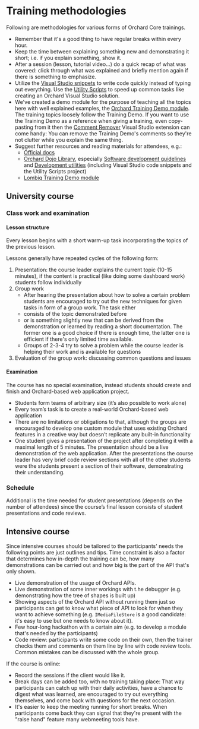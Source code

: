 # Training methodologies

Following are methodologies for various forms of Orchard Core trainings.

- Remember that it's a good thing to have regular breaks within every hour.
- Keep the time between explaining something new and demonstrating it short; i.e. if you explain something, show it.
- After a session (lesson, tutorial video...) do a quick recap of what was covered: click through what was explained and briefly mention again if there is something to emphasize.
- Utilize the [Visual Studio snippets](../../CoreLibrary/Utilities/VisualStudioSnippets/) to write code quickly instead of typing out everything. Use the [Utility Scripts](https://github.com/Lombiq/Utility-Scripts) to speed up common tasks like creating an Orchard Visual Studio solution.
- We've created a demo module for the purpose of teaching all the topics here with well explained examples, the [Orchard Training Demo module](https://github.com/Lombiq/Orchard-Training-Demo-Module). The training topics loosely follow the Training Demo. If you want to use the Training Demo as a reference when giving a training, even copy-pasting from it then the [Comment Remover](https://marketplace.visualstudio.com/items?itemName=MadsKristensen.CommentRemover) Visual Studio extension can come handy: You can remove the Training Demo's comments so they're not clutter while you explain the same thing.
- Suggest further resources and reading materials for attendees, e.g.:
  - [Official docs](https://docs.orchardcore.net/)
  - [Orchard Dojo Library](https://orcharddojo.net/orchard-resources/CoreLibrary/), especially [Software development guidelines](https://orcharddojo.net/orchard-resources/CoreLibrary/DevelopmentGuidelines/) and [Development utilities](https://orcharddojo.net/orchard-resources/CoreLibrary/Utilities/) (including Visual Studio code snippets and the Utility Scripts project)
  - [Lombiq Training Demo module](https://github.com/Lombiq/Orchard-Training-Demo-Module)

## University course

### Class work and examination

#### Lesson structure

Every lesson begins with a short warm-up task incorporating the topics of the previous lesson.

Lessons generally have repeated cycles of the following form:

1. Presentation: the course leader explains the current topic (10-15 minutes), if the content is practical (like doing some dashboard work) students follow individually
2. Group work
   - After hearing the presentation about how to solve a certain problem students are encouraged to try out the new techniques for given tasks in form of a group work. The task either
   - consists of the topic demonstrated before
   - or is something slightly new that can be derived from the demonstration or learned by reading a short documentation.
 The former one is a good choice if there is enough time, the latter one is efficient if there's only limited time available.
   - Groups of 2-3-4 try to solve a problem while the course leader is helping their work and is available for questions
3. Evaluation of the group work: discussing common questions and issues

#### Examination

The course has no special examination, instead students should create and finish and Orchard-based web application project.

- Students form teams of arbitrary size (it’s also possible to work alone)
- Every team’s task is to create a real-world Orchard-based web application
- There are no limitations or obligations to that, although the groups are encouraged to develop one custom module that uses existing Orchard features in a creative way but doesn’t replicate any built-in functionality
- One student gives a presentation of the project after completing it with a maximal length of 5 minutes. The presentation should be a live demonstration of the web application. After the presentations the course leader has very brief code review sections with all of the other students were the students present a section of their software, demonstrating their understanding.

### Schedule

Additional is the time needed for student presentations (depends on the number of attendees) since the course’s final lesson consists of student presentations and code reviews.

## Intensive course

Since intensive courses should be tailored to the participants' needs the following points are just outlines and tips. Time constraint is also a factor that determines how in-depth the training can be, how many demonstrations can be carried out and how big is the part of the API that's only shown.

- Live demonstration of the usage of Orchard APIs.
- Live demonstration of some inner workings with t.he debugger (e.g. demonstrating how the tree of shapes is built up)
- Showing aspects of the Orchard API without running them just so participants can get to know what piece of API to look for when they want to achieve something (e.g. `IMediaFileStore` is a good candidate: it's easy to use but one needs to know about it).
- Few hour-long hackathon with a certain aim (e.g. to develop a module that's needed by the participants)
- Code review: participants write some code on their own, then the trainer checks them and comments on them line by line with code review tools. Common mistakes can be discussed with the whole group.

If the course is online:

- Record the sessions if the client would like it.
- Break days can be added too, with no training taking place: That way participants can catch up with their daily activities, have a chance to digest what was learned, are encouraged to try out everything themselves, and come back with questions for the next occasion.
- It's easier to keep the meeting running for short breaks. When participants come back they can signal that they're present with the "raise hand" feature many webmeeting tools have.
